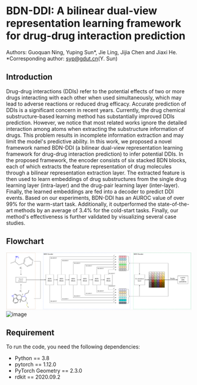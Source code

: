 # BDN-DDI: A bilinear dual-view representation learning framework for drug-drug interaction prediction
Authors: Guoquan Ning, Yuping Sun*, Jie Ling, Jijia Chen and Jiaxi He.
*Corresponding author: syp@gdut.cn(Y. Sun)

## Introduction
Drug-drug interactions (DDIs) refer to the potential effects of two or more drugs interacting with each other when used simultaneously, which may lead to adverse reactions or reduced drug efficacy. Accurate prediction of DDIs is a significant concern in recent years. Currently, the drug chemical substructure-based learning method has substantially improved DDIs prediction. However, we notice that most related works ignore the detailed interaction among atoms when extracting the substructure information of drugs. This problem results in incomplete information extraction and may limit the model's predictive ability. In this work, we proposed a novel framework named BDN-DDI (a bilinear dual-view representation learning framework for drug-drug interaction prediction) to infer potential DDIs. In the proposed framework, the encoder consists of six stacked BDN blocks, each of which extracts the feature representation of drug molecules through a bilinear representation extraction layer. The extracted feature is then used to learn embeddings of drug substructures from the single drug learning layer (intra-layer) and the drug-pair learning layer (inter-layer). Finally, the learned embeddings are fed into a decoder to predict DDI events. Based on our experiments, BDN-DDI has an AUROC value of over 99\% for the warm-start task. Additionally, it outperformed the state-of-the-art methods by an average of 3.4\% for the cold-start tasks. Finally, our method's effectiveness is further validated by visualizing several case studies.

## Flowchart
![image](https://github.com/kennysyp/BDN-DDI/blob/main/folw_A.png)
![image](https://github.com/kennysyp/BDN-DDI/blob/main/flow_B.png)

## Requirement
To run the code, you need the following dependencies:
* Python == 3.8
* pytorch == 1.12.0
* PyTorch Geometry == 2.3.0
* rdkit == 2020.09.2

